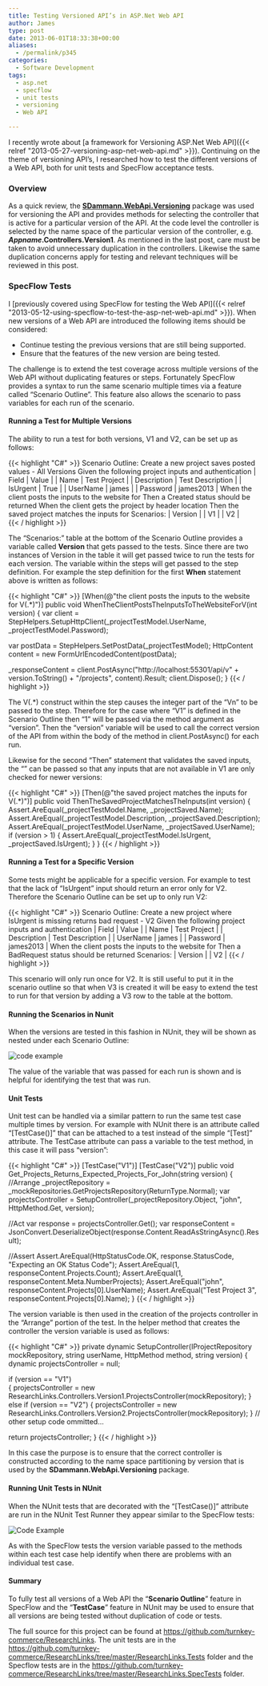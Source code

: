 ```yaml
---
title: Testing Versioned API’s in ASP.Net Web API
author: James
type: post
date: 2013-06-01T18:33:38+00:00
aliases: 
  - /permalink/p345
categories:
  - Software Development
tags:
  - asp.net
  - specflow
  - unit tests
  - versioning
  - Web API

---
```

I recently wrote about [a framework for Versioning ASP.Net Web API]({{< relref "2013-05-27-versioning-asp-net-web-api.md" >}}). Continuing on the theme of versioning API’s, I researched how to test the different versions of a Web API, both for unit tests and SpecFlow acceptance tests.

### Overview

As a quick review, the [**SDammann.WebApi.Versioning**][1] package was used for versioning the API and provides methods for selecting the controller that is active for a particular version of the API. At the code level the controller is selected by the name space of the particular version of the controller, e.g. **_Appname_.Controllers.Version1**. As mentioned in the last post, care must be taken to avoid unnecessary duplication in the controllers. Likewise the same duplication concerns apply for testing and relevant techniques will be reviewed in this post.

### SpecFlow Tests

I [previously covered using SpecFlow for testing the Web API]({{< relref "2013-05-12-using-specflow-to-test-the-asp-net-web-api.md" >}}). When new versions of a Web API are introduced the following items should be considered:

* Continue testing the previous versions that are still being supported.
* Ensure that the features of the new version are being tested.

The challenge is to extend the test coverage across multiple versions of the Web API without duplicating features or steps. Fortunately SpecFlow provides a syntax to run the same scenario multiple times via a feature called “Scenario Outline”. This feature also allows the scenario to pass variables for each run of the scenario.

#### Running a Test for Multiple Versions

The ability to run a test for both versions, V1 and V2, can be set up as follows:

{{< highlight "C#" >}}
Scenario Outline: Create a new project saves posted values - All Versions
	Given the following project inputs and authentication
		| Field       | Value            |
		| Name        | Test Project     |
		| Description | Test Description |
		| IsUrgent    | True             |
		| UserName    | james            |
		| Password    | james2013        |
	When the client posts the inputs to the website for <Version>
	Then a Created status should be returned
	When the client gets the project by header location
	Then the saved project matches the inputs for <Version>
Scenarios: 
	| Version |
	| V1      |
	| V2      |    
{{< / highlight >}}


The “Scenarios:” table at the bottom of the Scenario Outline provides a variable called **Version** that gets passed to the tests. Since there are two instances of Version in the table it will get passed twice to run the tests for each version. The **<Version>** variable within the steps will get passed to the step definition. For example the step definition for the first **When** statement above is written as follows:


{{< highlight "C#" >}}
[When(@"the client posts the inputs to the website for V(.*)")]
public void WhenTheClientPostsTheInputsToTheWebsiteForV(int version)
{
  var client = StepHelpers.SetupHttpClient(_projectTestModel.UserName, _projectTestModel.Password);

  var postData = StepHelpers.SetPostData<ProjectTestModel>(_projectTestModel);
  HttpContent content = new FormUrlEncodedContent(postData);

  _responseContent = client.PostAsync("http://localhost:55301/api/v" + version.ToString() + "/projects", content).Result;
  client.Dispose();
}
{{< / highlight >}}

The V(.*) construct within the step causes the integer part of the “Vn” to be passed to the step. Therefore for the case where “V1” is defined in the Scenario Outline then “1” will be passed via the method argument as “version”. Then the “version” variable will be used to call the correct version of the API from within the body of the method in client.PostAsync() for each run.

Likewise for the second “Then” statement that validates the saved inputs, the “<Version>” can be passed so that any inputs that are not available in V1 are only checked for newer versions:

{{< highlight "C#" >}}
[Then(@"the saved project matches the inputs for V(.*)")]
public void ThenTheSavedProjectMatchesTheInputs(int version)
{ 
  Assert.AreEqual(_projectTestModel.Name, _projectSaved.Name);
  Assert.AreEqual(_projectTestModel.Description, _projectSaved.Description);  
  Assert.AreEqual(_projectTestModel.UserName, _projectSaved.UserName);
  if (version > 1) 
  {
    Assert.AreEqual(_projectTestModel.IsUrgent, _projectSaved.IsUrgent);
  }
}
{{< / highlight >}}

#### Running a Test for a Specific Version

Some tests might be applicable for a specific version. For example to test that the lack of “IsUrgent” input should return an error only for V2. Therefore the Scenario Outline can be set up to only run V2:

{{< highlight "C#" >}}
Scenario Outline: Create a new project where IsUrgent is missing returns bad request - V2
	Given the following project inputs and authentication
		| Field       | Value            |
		| Name        | Test Project     |
		| Description | Test Description |
		| UserName    | james            |
		| Password    | james2013        |
	When the client posts the inputs to the website for <Version>
	Then a BadRequest status should be returned
Scenarios: 
	| Version |
	| V2      |
{{< / highlight >}}

This scenario will only run once for V2. It is still useful to put it in the scenario outline so that when V3 is created it will be easy to extend the test to run for that version by adding a V3 row to the table at the bottom.

#### Running the Scenarios in Nunit

When the versions are tested in this fashion in NUnit, they will be shown as nested under each Scenario Outline:

![code example](/wp/wp-content/uploads/2013/06/image.png)

The value of the variable that was passed for each run is shown and is helpful for identifying the test that was run.

#### Unit Tests

Unit test can be handled via a similar pattern to run the same test case multiple times by version. For example with NUnit there is an attribute called “[TestCase()]” that can be attached to a test instead of the simple “[Test]” attribute. The TestCase attribute can pass a variable to the test method, in this case it will pass “version”:

{{< highlight "C#" >}}
[TestCase("V1")]
[TestCase("V2")]
public void Get_Projects_Returns_Expected_Projects_For_John(string version)
{
  //Arrange
  _projectRepository = _mockRepositories.GetProjectsRepository(ReturnType.Normal);
  var projectsController = SetupController(_projectRepository.Object, "john", HttpMethod.Get, version);

  //Act
  var response = projectsController.Get();
  var responseContent = JsonConvert.DeserializeObject<ProjectDto>(response.Content.ReadAsStringAsync().Result);

  //Assert 
  Assert.AreEqual(HttpStatusCode.OK, response.StatusCode, "Expecting an OK Status Code"); 
  Assert.AreEqual(1, responseContent.Projects.Count);
  Assert.AreEqual(1, responseContent.Meta.NumberProjects); 
  Assert.AreEqual("john", responseContent.Projects[0].UserName);
  Assert.AreEqual("Test Project 3", responseContent.Projects[0].Name);
}
{{< / highlight >}}

The version variable is then used in the creation of the projects controller in the “Arrange” portion of the test. In the helper method that creates the controller the version variable is used as follows:


{{< highlight "C#" >}}
private dynamic SetupController(IProjectRepository mockRepository, string userName, HttpMethod method, string version)
{  
  dynamic projectsController = null;
            
  if (version == "V1")  
  {
    projectsController = new ResearchLinks.Controllers.Version1.ProjectsController(mockRepository);
  }  
  else if (version == "V2") 
  {
    projectsController = new ResearchLinks.Controllers.Version2.ProjectsController(mockRepository);
  }
  // other setup code ommitted...
            
  return projectsController;
}
{{< / highlight >}}

In this case the purpose is to ensure that the correct controller is constructed according to the name space partitioning by version that is used by the **SDammann.WebApi.Versioning** package.


#### Running Unit Tests in NUnit

When the NUnit tests that are decorated with the “[TestCase()]” attribute are run in the NUnit Test Runner they appear similar to the SpecFlow tests:

![Code Example](/wp/wp-content/uploads/2013/06/image1.png)

As with the SpecFlow tests the version variable passed to the methods within each test case help identify when there are problems with an individual test case.

#### Summary

To fully test all versions of a Web API the “**Scenario Outline**” feature in SpecFlow and the “**TestCase**” feature in NUnit may be used to ensure that all versions are being tested without duplication of code or tests.

The full source for this project can be found at https://github.com/turnkey-commerce/ResearchLinks. The unit tests are in the https://github.com/turnkey-commerce/ResearchLinks/tree/master/ResearchLinks.Tests folder and the Specflow tests are in the https://github.com/turnkey-commerce/ResearchLinks/tree/master/ResearchLinks.SpecTests folder.

 [1]: http://nuget.org/packages/SDammann.WebApi.Versioning/